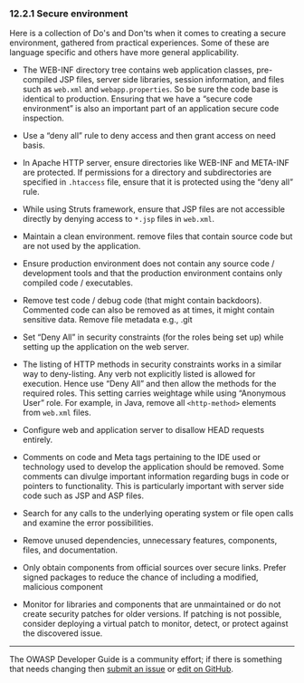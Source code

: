 ### 12.2.1 Secure environment

Here is a collection of Do's and Don'ts when it comes to creating a secure environment, gathered from practical experiences.
Some of these are language specific and others have more general applicability.

* The WEB-INF directory tree contains web application classes, pre-compiled JSP files, server side libraries,
    session information, and files such as `web.xml` and `webapp.properties`.
    So be sure the code base is identical to production.
    Ensuring that we have a “secure code environment” is also an important part of
    an application secure code inspection.
  
* Use a “deny all” rule to deny access and then grant access on need basis.
  
* In Apache HTTP server, ensure directories like WEB-INF and META-INF are protected.
    If permissions for a directory and subdirectories are specified in `.htaccess` file,
    ensure that it is protected using the “deny all” rule.
  
* While using Struts framework, ensure that JSP files are not accessible directly
    by denying access to `*.jsp` files in `web.xml`.
  
* Maintain a clean environment. remove files that contain source code but are not used by the application.
  
* Ensure production environment does not contain any source code / development tools
    and that the production environment contains only compiled code / executables.
  
* Remove test code / debug code (that might contain backdoors).
    Commented code can also be removed as at times, it might contain sensitive data. Remove file metadata e.g., .git
  
* Set “Deny All” in security constraints (for the roles being set up)
    while setting up the application on the web server.
  
* The listing of HTTP methods in security constraints works in a similar way to deny-listing.
    Any verb not explicitly listed is allowed for execution. Hence use “Deny All”
    and then allow the methods for the required roles.
    This setting carries weightage while using “Anonymous User” role.
    For example, in Java, remove all `<http-method>` elements from `web.xml` files.
  
* Configure web and application server to disallow HEAD requests entirely.
  
* Comments on code and Meta tags pertaining to the IDE used or technology used to develop the application
    should be removed. Some comments can divulge important information regarding bugs in code
    or pointers to functionality. This is particularly important with server side code such as JSP and ASP files.
  
* Search for any calls to the underlying operating system or file open calls and examine the error possibilities.
  
* Remove unused dependencies, unnecessary features, components, files, and documentation.
  
* Only obtain components from official sources over secure links.
    Prefer signed packages to reduce the chance of including a modified, malicious component
  
* Monitor for libraries and components that are unmaintained or do not create security patches for older versions.
    If patching is not possible, consider deploying a virtual patch to monitor, detect,
    or protect against the discovered issue.

----

The OWASP Developer Guide is a community effort; if there is something that needs changing
then [submit an issue][issue140201] or [edit on GitHub][edit140201].

[edit140201]: https://github.com/OWASP/DevGuide/blob/main/draft/14-appendices/02-verification-dos-donts/01-secure-environment.md
[issue140201]: https://github.com/OWASP/DevGuide/issues/new?labels=enhancement&template=request.md&title=Update:%2014-appendices/02-verification-dos-donts/01-secure-environment
